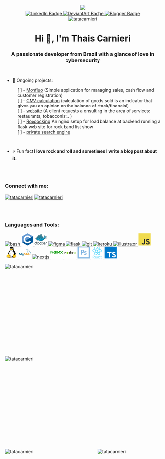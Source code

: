 <div id="header" align="center">
  <img src="https://media.giphy.com/media/hqU2KkjW5bE2v2Z7Q2/giphy.gif" width="100"/>

<div id="badges">
 <a href="https://br.linkedin.com/in/tatacarnieri">
  <img src="https://img.shields.io/badge/LinkedIn-blue?style=for-the-badge&logo=linkedin&logoColor=white" alt="LinkedIn Badge"/>
 </a>
 <a href="https://www.deviantart.com/tatacarnieri">
  <img src="https://img.shields.io/badge/DeviantArt-brightgreen?style=for-the-badge&logo=youtube&logoColor=white" alt="DeviantArt Badge"/>
 </a>
 <a href="https://thaisiguibi.blogspot.com/">
  <img src="https://img.shields.io/badge/Blogger-orange?style=for-the-badge&logo=blogger&logoColor=white" alt="Blogger Badge"/>
 </a>
</div>
  <img src="https://komarev.com/ghpvc/?username=tatacarnieri&label=Profile%20views&color=0e75b6&style=flat" alt="tatacarnieri" />
</div>

<h1 align="center">Hi 👋, I'm Thais Carnieri</h1>
<h3 align="center">A passionate developer from Brazil with a glance of love in cybersecurity</h3>
<br>


- 🔭 Ongoing projects:
<dl>
<dd>[ ] - <a href="https://github.com/tatacarnieri/monfluo">Monfluo</a> (Simple application for managing sales, cash flow and customer registration)</dd>
  <dd>[ ] - <a href="https://github.com/tatacarnieri/tatacarnierisite">CMV calculation</a> (calculation of goods sold is an indicator that gives you an opinion on the balance of stock/financial)</dd>
  <dd>[ ] - <a href="https://github.com/tatacarnieri/tatacarnierisite">website</a> (A client requests a onsulting in the area of services: restaurants, tobacconist.. )</dd>
  <dd>[ ] - <a href="https://github.com/tatacarnieri/roooocking">Roooocking</a> An nginx setup for load balance at backend running a flask web site for rock band list show</dd>
  <dd>[ ] - <a href="https://github.com/tatacarnieri/tatacarnierisite">private search engine </a></dd>
 </dl>

<br />

- ⚡ Fun fact **I love rock and roll and sometimes I write a blog post about it.** 
<br />
<br />
<h3 align="left">Connect with me:</h3>
<p align="left">
<a href="https://linkedin.com/in/tatacarnieri" target="blank"><img align="center" src="https://raw.githubusercontent.com/rahuldkjain/github-profile-readme-generator/master/src/images/icons/Social/linked-in-alt.svg" alt="tatacarnieri" height="30" width="40" /></a>
<a href="https://instagram.com/tatacarnieri" target="blank"><img align="center" src="https://raw.githubusercontent.com/rahuldkjain/github-profile-readme-generator/master/src/images/icons/Social/instagram.svg" alt="tatacarnieri" height="30" width="40" /></a>
</p>
<br /><br />
<h3 align="left">Languages and Tools:</h3>
<p align="left"> <a href="https://www.gnu.org/software/bash/" target="_blank" rel="noreferrer"> <img src="https://www.vectorlogo.zone/logos/gnu_bash/gnu_bash-icon.svg" alt="bash" width="40" height="40"/> </a> <a href="https://www.cprogramming.com/" target="_blank" rel="noreferrer"> <img src="https://raw.githubusercontent.com/devicons/devicon/master/icons/c/c-original.svg" alt="c" width="40" height="40"/> </a> <a href="https://www.docker.com/" target="_blank" rel="noreferrer"> <img src="https://raw.githubusercontent.com/devicons/devicon/master/icons/docker/docker-original-wordmark.svg" alt="docker" width="40" height="40"/> </a> <a href="https://www.figma.com/" target="_blank" rel="noreferrer"> <img src="https://www.vectorlogo.zone/logos/figma/figma-icon.svg" alt="figma" width="40" height="40"/> </a> <a href="https://flask.palletsprojects.com/" target="_blank" rel="noreferrer"> <img src="https://www.vectorlogo.zone/logos/pocoo_flask/pocoo_flask-icon.svg" alt="flask" width="40" height="40"/> </a> <a href="https://git-scm.com/" target="_blank" rel="noreferrer"> <img src="https://www.vectorlogo.zone/logos/git-scm/git-scm-icon.svg" alt="git" width="40" height="40"/> </a> <a href="https://heroku.com" target="_blank" rel="noreferrer"> <img src="https://www.vectorlogo.zone/logos/heroku/heroku-icon.svg" alt="heroku" width="40" height="40"/> </a> <a href="https://www.adobe.com/in/products/illustrator.html" target="_blank" rel="noreferrer"> <img src="https://www.vectorlogo.zone/logos/adobe_illustrator/adobe_illustrator-icon.svg" alt="illustrator" width="40" height="40"/> </a> <a href="https://developer.mozilla.org/en-US/docs/Web/JavaScript" target="_blank" rel="noreferrer"> <img src="https://raw.githubusercontent.com/devicons/devicon/master/icons/javascript/javascript-original.svg" alt="javascript" width="40" height="40"/> </a> <a href="https://www.linux.org/" target="_blank" rel="noreferrer"> <img src="https://raw.githubusercontent.com/devicons/devicon/master/icons/linux/linux-original.svg" alt="linux" width="40" height="40"/> </a> <a href="https://www.mysql.com/" target="_blank" rel="noreferrer"> <img src="https://raw.githubusercontent.com/devicons/devicon/master/icons/mysql/mysql-original-wordmark.svg" alt="mysql" width="40" height="40"/> </a> <a href="https://nextjs.org/" target="_blank" rel="noreferrer"> <img src="https://cdn.worldvectorlogo.com/logos/nextjs-2.svg" alt="nextjs" width="40" height="40"/> </a> <a href="https://www.nginx.com" target="_blank" rel="noreferrer"> <img src="https://raw.githubusercontent.com/devicons/devicon/master/icons/nginx/nginx-original.svg" alt="nginx" width="40" height="40"/> </a> <a href="https://nodejs.org" target="_blank" rel="noreferrer"> <img src="https://raw.githubusercontent.com/devicons/devicon/master/icons/nodejs/nodejs-original-wordmark.svg" alt="nodejs" width="40" height="40"/> </a> <a href="https://www.photoshop.com/en" target="_blank" rel="noreferrer"> <img src="https://raw.githubusercontent.com/devicons/devicon/master/icons/photoshop/photoshop-line.svg" alt="photoshop" width="40" height="40"/> </a> <a href="https://reactjs.org/" target="_blank" rel="noreferrer"> <img src="https://raw.githubusercontent.com/devicons/devicon/master/icons/react/react-original-wordmark.svg" alt="react" width="40" height="40"/> </a> <a href="https://www.typescriptlang.org/" target="_blank" rel="noreferrer"> <img src="https://raw.githubusercontent.com/devicons/devicon/master/icons/typescript/typescript-original.svg" alt="typescript" width="40" height="40"/> </a> </p>

<p><img align="left" width="300" height="300" src="https://github-readme-stats.vercel.app/api?username=tatacarnieri&show_icons=true&locale=en" alt="tatacarnieri" /></p>

<p><img align="left" width="300" height="300" src="https://github-readme-streak-stats.herokuapp.com/?user=tatacarnieri&" alt="tatacarnieri" /></p>

<p><img align="left" width="300" height="300" src="https://github-readme-stats.vercel.app/api/top-langs?username=tatacarnieri&show_icons=true&locale=en&layout=compact" alt="tatacarnieri" /></p>

<br /><br /><br />

<p><a href="https://www.buymeacoffee.com/tatacarnieri"><img align="left" src="https://cdn.buymeacoffee.com/buttons/v2/default-yellow.png" height="40" width="150" alt="tatacarnieri" /></a></p>
